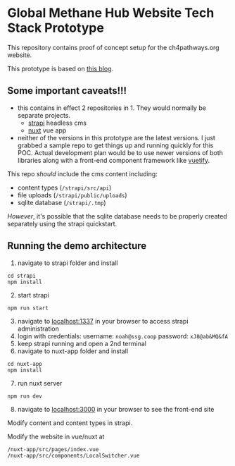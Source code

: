 # Global Methane Hub Website Tech Stack Prototype
This repository contains proof of concept setup for the ch4pathways.org website.

This prototype is based on [this blog](https://www.pixelhop.io/writing/creating-an-internationalised-site-with-strapi-and-nuxt/).

## Some important caveats!!!

* this contains in effect 2 repositories in 1.  They would normally be separate projects.
    * [strapi](https://strapi.io/) headless cms
    * [nuxt](https://nuxt.com/) vue app
* neither of the versions in this prototype are the latest versions. I just grabbed a sample repo to get things up and running quickly for this POC. Actual development plan would be to use newer versions of both libraries along with a front-end component framework like [vuetify](https://next.vuetifyjs.com/en/).

This repo *should* include the cms content including:
* content types (`/strapi/src/api`)
* file uploads (`/strapi/public/uploads`)
* sqlite database (`/strapi/.tmp`)

*However*, it's possible that the sqlite database needs to be properly created separately using the strapi quickstart.

## Running the demo architecture

1. navigate to strapi folder and install
```
cd strapi
npm install
```
2. start strapi
```
npm run start
```

3. navigate to [localhost:1337](http://localhost:1337) in your browser to access strapi administration
4. login with credentials: username: `noah@ssg.coop` password: `xJ8@ab&MQ&fA`
5. keep strapi running and open a 2nd terminal
6. navigate to nuxt-app folder and install
```
cd nuxt-app
npm install
```
7. run nuxt server
```
npm run dev
```
8. navigate to [localhost:3000](http://localhost:3000/) in your browser to see the front-end site


Modify content and content types in strapi.

Modify the website in vue/nuxt at 
```
/nuxt-app/src/pages/index.vue
/nuxt-app/src/components/LocalSwitcher.vue
```